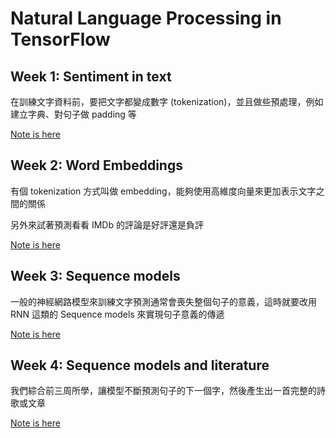 # Natural Language Processing in TensorFlow

## Week 1: Sentiment in text

在訓練文字資料前，要把文字都變成數字 (tokenization)，並且做些預處理，例如建立字典、對句子做 padding 等

[Note is here](week1)

## Week 2: Word Embeddings

有個 tokenization 方式叫做 embedding，能夠使用高維度向量來更加表示文字之間的關係 

另外來試著預測看看 IMDb 的評論是好評還是負評

[Note is here](week2)

## Week 3: Sequence models

一般的神經網路模型來訓練文字預測通常會喪失整個句子的意義，這時就要改用 RNN 這類的 Sequence models 來實現句子意義的傳遞

[Note is here](week3)

## Week 4: Sequence models and literature

我們綜合前三周所學，讓模型不斷預測句子的下一個字，然後產生出一首完整的詩歌或文章

[Note is here](week4)